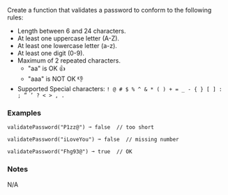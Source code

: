 Create a function that validates a password to conform to the following rules:

*   Length between 6 and 24 characters.
*   At least one uppercase letter (A-Z).
*   At least one lowercase letter (a-z).
*   At least one digit (0-9).
*   Maximum of 2 repeated characters.
    *   "aa" is OK 👍
    *   "aaa" is NOT OK 👎
*   Supported Special characters: `! @ # $ % ^ & * ( ) + = _ - { } [ ] : ; ” ’ ? < > , .`


### Examples ###
    validatePassword("P1zz@") ➞ false  // too short

    validatePassword("iLoveYou") ➞ false  // missing number

    validatePassword("Fhg93@") ➞ true  // OK


### Notes ###
N/A